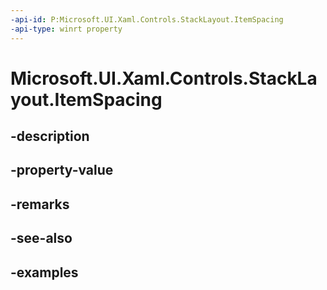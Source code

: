 ```yaml
---
-api-id: P:Microsoft.UI.Xaml.Controls.StackLayout.ItemSpacing
-api-type: winrt property
---
```


<!-- Property syntax.
public double ItemSpacing { get;  set; }
-->

# Microsoft.UI.Xaml.Controls.StackLayout.ItemSpacing

## -description

## -property-value

## -remarks

## -see-also

## -examples

